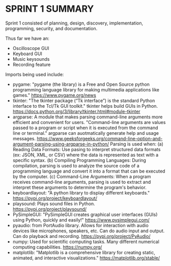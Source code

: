 # SPRINT 1 SUMMARY

Sprint 1 consisted of planning, design, discovery, implementation, programming, security, and documentation. 

Thus far we have an:
- Oscilloscope GUI
- Keyboard GUI
- Music keysounds
- Recording feature

Imports being used include:
- pygame: "pygame (the library) is a Free and Open Source python programming language library for making multimedia applications like games." https://www.pygame.org/news 
- tkinter: "The tkinter package (“Tk interface”) is the standard Python interface to the Tcl/Tk GUI toolkit." tkinter helps build GUIs in Python. https://docs.python.org/3/library/tkinter.html#module-tkinter
- argparse: A module that makes parsing command-line arguments more efficient and convenient for users. "Command-line arguments are values passed to a program or script when it is executed from the command line or terminal." argparse can auotmatically generate help and usage messages. https://www.geeksforgeeks.org/command-line-option-and-argument-parsing-using-argparse-in-python/
  Parsing is used when:
  (a) Reading Data Formats: Use pasing to interpret structured data formats (ex: JSON, XML, or CSV) where the data is represented as text with a specific syntax.
  (b) Compiling Programming Languages: During compilation, parsing is used to analyze the source code of a programming language and convert it into a format that can be executed by the computer.
  (c) Command-Line Arguments: When a program receives command-line arguments, parsing is used to extract and interpret these arguments to determine the program's behavior.
- keyboardlayout: "A python library to display different keyboards." https://pypi.org/project/keyboardlayout/
- playsound: Plays sound files in Python. https://pypi.org/project/playsound/
- PySimpleGUI: "PySimpleGUI creates graphical user interfaces (GUIs) using Python, quickly and easily!" https://www.pysimplegui.com/
- pyaudio: from PortAudio library. Allows for interaction with audio devices like microphones, speakers, etc. Can do audio input and output. Can do playback and recording. https://pypi.org/project/PyAudio/ 
- numpy: Used for scientific computing tasks. Many different numerical computing capabilities. https://numpy.org/
- matplotlib: "Matplotlib is a comprehensive library for creating static, animated, and interactive visualizations." https://matplotlib.org/stable/ 
